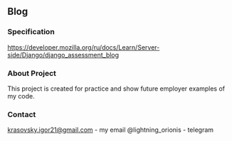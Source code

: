 ## Blog

### Specification
https://developer.mozilla.org/ru/docs/Learn/Server-side/Django/django_assessment_blog

### About Project
This project is created for practice and show future employer examples of my code.

### Contact
krasovsky.igor21@gmail.com - my email
@lightning_orionis - telegram
